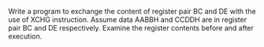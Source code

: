 Write a program to exchange the content of register pair BC and DE with the use of XCHG instruction. Assume 
data AABBH and CCDDH are in register pair BC and DE respectively. Examine the register contents before and 
after execution.